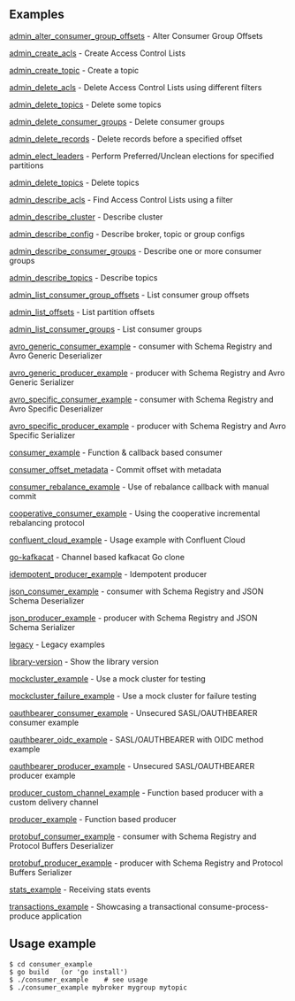 
Examples
--------

  [admin_alter_consumer_group_offsets](admin_alter_consumer_group_offsets) - Alter Consumer Group Offsets

  [admin_create_acls](admin_create_acls) - Create Access Control Lists

  [admin_create_topic](admin_create_topic) - Create a topic

  [admin_delete_acls](admin_delete_acls) - Delete Access Control Lists using different filters

  [admin_delete_topics](admin_delete_topics) - Delete some topics

  [admin_delete_consumer_groups](admin_delete_consumer_groups) - Delete consumer groups

  [admin_delete_records](admin_delete_records) - Delete records before a specified offset

  [admin_elect_leaders](admin_elect_leaders) - Perform Preferred/Unclean elections for specified partitions

  [admin_delete_topics](admin_delete_topics) - Delete topics

  [admin_describe_acls](admin_describe_acls) - Find Access Control Lists using a filter

  [admin_describe_cluster](admin_describe_cluster) - Describe cluster

  [admin_describe_config](admin_describe_config) - Describe broker, topic or group configs

  [admin_describe_consumer_groups](admin_describe_consumer_groups) - Describe one or more consumer groups

  [admin_describe_topics](admin_describe_topics) - Describe topics

  [admin_list_consumer_group_offsets](admin_list_consumer_group_offsets) - List consumer group offsets

  [admin_list_offsets](admin_list_offsets) - List partition offsets

  [admin_list_consumer_groups](admin_list_consumer_groups) - List consumer groups

  [avro_generic_consumer_example](avro_generic_consumer_example) - consumer with Schema Registry and Avro Generic Deserializer

  [avro_generic_producer_example](avro_generic_producer_example) - producer with Schema Registry and Avro Generic Serializer

  [avro_specific_consumer_example](avro_specific_consumer_example) - consumer with Schema Registry and Avro Specific Deserializer

  [avro_specific_producer_example](avro_specific_producer_example) - producer with Schema Registry and Avro Specific Serializer

  [consumer_example](consumer_example) - Function & callback based consumer

  [consumer_offset_metadata](consumer_offset_metadata) - Commit offset with metadata

  [consumer_rebalance_example](consumer_rebalance_example) - Use of rebalance callback with manual commit

  [cooperative_consumer_example](cooperative_consumer_example) - Using the cooperative incremental rebalancing protocol

  [confluent_cloud_example](confluent_cloud_example) - Usage example with Confluent Cloud

  [go-kafkacat](go-kafkacat) - Channel based kafkacat Go clone

  [idempotent_producer_example](idempotent_producer_example) - Idempotent producer

  [json_consumer_example](json_consumer_example) - consumer with Schema Registry and JSON Schema Deserializer

  [json_producer_example](json_producer_example) - producer with Schema Registry and JSON Schema Serializer

  [legacy](legacy) - Legacy examples

  [library-version](library-version) - Show the library version

  [mockcluster_example](mockcluster_example) - Use a mock cluster for testing

  [mockcluster_failure_example](mockcluster_failure_example) - Use a mock cluster for failure testing

  [oauthbearer_consumer_example](oauthbearer_consumer_example) - Unsecured SASL/OAUTHBEARER consumer example

  [oauthbearer_oidc_example](oauthbearer_oidc_example) - SASL/OAUTHBEARER with OIDC method example

  [oauthbearer_producer_example](oauthbearer_producer_example) - Unsecured SASL/OAUTHBEARER producer example

  [producer_custom_channel_example](producer_custom_channel_example) - Function based producer with a custom delivery channel

  [producer_example](producer_example) - Function based producer

  [protobuf_consumer_example](protobuf_consumer_example) - consumer with Schema Registry and Protocol Buffers Deserializer

  [protobuf_producer_example](protobuf_producer_example) - producer with Schema Registry and Protocol Buffers Serializer

  [stats_example](stats_example) - Receiving stats events

  [transactions_example](transactions_example) - Showcasing a transactional consume-process-produce application

Usage example
-------------

    $ cd consumer_example
    $ go build   (or 'go install')
    $ ./consumer_example    # see usage
    $ ./consumer_example mybroker mygroup mytopic
